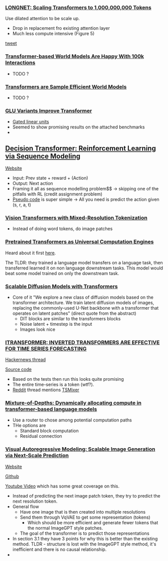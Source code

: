 ### [LONGNET: Scaling Transformers to 1,000,000,000 Tokens](https://arxiv.org/pdf/2307.02486.pdf)
Use dilated attention to be scale up.
- Drop in replacement fro existing attention layer
- Much less compute intensive (Figure 5)

[tweet](https://twitter.com/giffmana/status/1676864336764055552?s=12)

### [Transformer-based World Models Are Happy With 100k Interactions](https://arxiv.org/pdf/2303.07109.pdf)
- TODO ? 

### [Transformers are Sample Efficient World Models](https://arxiv.org/pdf/2209.00588.pdf)
- TODO ? 

### [GLU Variants Improve Transformer](https://arxiv.org/pdf/2002.05202v1.pdf)
- [Gated linear units](https://paperswithcode.com/method/glu)
-  Seemed to show promising results on the attached benchmarks
-  

## [Decision Transformer: Reinforcement Learning via Sequence Modeling](https://arxiv.org/pdf/2106.01345.pdf)
[Website](https://sites.google.com/berkeley.edu/decision-transformer)
- Input: Prev state + reward + (Action)
- Output: Next action
- Framing it all as sequence modelling problem$$ -> skipping one of the pitfalls with RL (credit assignment problem)
- [Pseudo code](https://arxiv.org/pdf/2106.01345.pdf#page=5) is super simple -> All you need is predict the action given (s, r, a, t)

### [Vision Transformers with Mixed-Resolution Tokenization](https://arxiv.org/pdf/2304.00287.pdf)
- Instead of doing word tokens, do image patches

### [Pretrained Transformers as Universal Computation Engines](https://arxiv.org/pdf/2103.05247.pdf)
Heard about it first [here](https://www.youtube.com/watch?v=Elxn8rS88bI).

The TLDR: they trained a language model transfers on a language task, then transferred learned it on non language downstream tasks. This model would beat some model trained on only the downstream task.

### [Scalable Diffusion Models with Transformers](https://arxiv.org/pdf/2212.09748.pdf)
- Core of it "We explore a new class of diffusion models based on the transformer architecture. We train latent diffusion models of images, replacing the commonly-used U-Net backbone with a transformer that operates on latent patches" (direct quote from the abstract)
  - DIT blocks are similar to the transformers blocks
  - Noise latent + timestep is the input
  - Images look nice

### [ITRANSFORMER: INVERTED TRANSFORMERS ARE EFFECTIVE FOR TIME SERIES FORECASTING](https://arxiv.org/pdf/2310.06625)
[Hackernews thread](https://news.ycombinator.com/item?id=37848321)

[Source code](https://github.com/thuml/iTransformer)

- Based on the tests then run this looks quite promising
- The entire time-series is a token (wtf?). 
- [Reddit](https://old.reddit.com/r/MachineLearning/comments/175ep6x/r_tsinghua_university_inverting_transformers/) thread mentions [TSMixer](https://arxiv.org/pdf/2303.06053)

### [Mixture-of-Depths: Dynamically allocating compute in transformer-based language models](https://arxiv.org/pdf/2404.02258)
- Use a router to chose among potential computation paths
- THe options are 
  - Standard block computation
  - Residual connection

### [Visual Autoregressive Modeling: Scalable Image Generation via Next-Scale Prediction](https://arxiv.org/pdf/2404.02905)
[Website](https://var.vision/)

[Github](https://github.com/FoundationVision/VAR)

[Youtube Video](https://www.youtube.com/watch?v=yJ396Ksiv2s) which has some great coverage on this.

- Instead of predicting the next image patch token, they try to predict the next resolution token.
- General flow
  - Have one image that is then created into multiple resolutions
  - Send them through VqVAE to get some representation (tokens)
    - Which should be more efficient and generate fewer tokens that the normal ImageGPT style patches.
  - The goal of the transformer is to predict those representations
- In section 3.1 they have 3 points for why this is better than the existing method. TLDR - structure is lost with the ImageGPT style method, it's inefficient and there is no causal relationship.
- 

